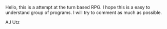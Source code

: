 Hello, this is a attempt at the turn based RPG.
I hope this is a easy to understand group of programs. 
I will try to comment as much as possible.

AJ Utz